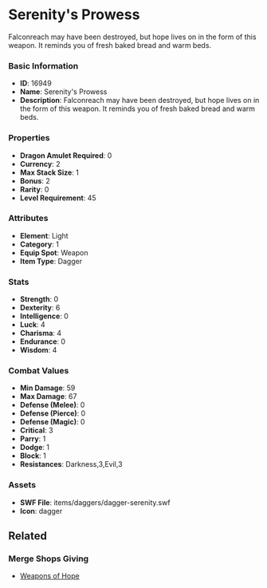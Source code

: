 # Serenity's Prowess

Falconreach may have been destroyed, but hope lives on in the form of this weapon. It reminds you of fresh baked bread and warm beds.

### Basic Information

- **ID**: 16949
- **Name**: Serenity&#039;s Prowess
- **Description**: Falconreach may have been destroyed, but hope lives on in the form of this weapon. It reminds you of fresh baked bread and warm beds.

### Properties

- **Dragon Amulet Required**: 0
- **Currency**: 2
- **Max Stack Size**: 1
- **Bonus**: 2
- **Rarity**: 0
- **Level Requirement**: 45

### Attributes

- **Element**: Light
- **Category**: 1
- **Equip Spot**: Weapon
- **Item Type**: Dagger

### Stats

- **Strength**: 0
- **Dexterity**: 6
- **Intelligence**: 0
- **Luck**: 4
- **Charisma**: 4
- **Endurance**: 0
- **Wisdom**: 4

### Combat Values

- **Min Damage**: 59
- **Max Damage**: 67
- **Defense (Melee)**: 0
- **Defense (Pierce)**: 0
- **Defense (Magic)**: 0
- **Critical**: 3
- **Parry**: 1
- **Dodge**: 1
- **Block**: 1
- **Resistances**: Darkness,3,Evil,3

### Assets

- **SWF File**: items/daggers/dagger-serenity.swf
- **Icon**: dagger

## Related

### Merge Shops Giving

- [Weapons of Hope](../merge-shops/264-weapons-of-hope.md)

